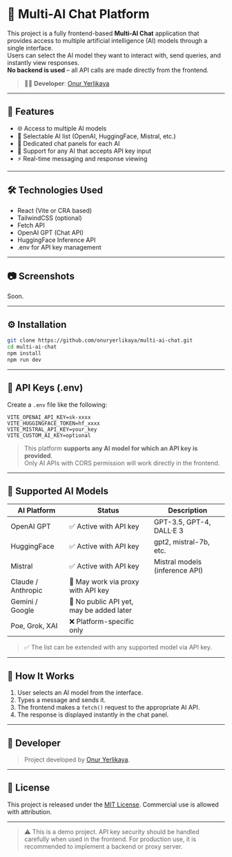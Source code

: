 # 🤖 Multi-AI Chat Platform 

This project is a fully frontend-based **Multi-AI Chat** application that provides access to multiple artificial intelligence (AI) models through a single interface.  
Users can select the AI model they want to interact with, send queries, and instantly view responses.  
**No backend is used** – all API calls are made directly from the frontend.

> 👨‍💻 **Developer**: [Onur Yerlikaya](https://github.com/onuryerlikaya)

---

## 🚀 Features

- 🌐 Access to multiple AI models
- 🤖 Selectable AI list (OpenAI, HuggingFace, Mistral, etc.)
- 💬 Dedicated chat panels for each AI
- 🔐 Support for any AI that accepts API key input
- ⚡ Real-time messaging and response viewing

---

## 🛠️ Technologies Used

- React (Vite or CRA based)
- TailwindCSS (optional)
- Fetch API
- OpenAI GPT (Chat API)
- HuggingFace Inference API
- .env for API key management

---

## 📷 Screenshots

Soon.

---

## ⚙️ Installation

```bash
git clone https://github.com/onuryerlikaya/multi-ai-chat.git
cd multi-ai-chat
npm install
npm run dev
```

---

## 🔑 API Keys (.env)

Create a `.env` file like the following:

```
VITE_OPENAI_API_KEY=sk-xxxx
VITE_HUGGINGFACE_TOKEN=hf_xxxx
VITE_MISTRAL_API_KEY=your_key
VITE_CUSTOM_AI_KEY=optional
```

> This platform **supports any AI model for which an API key is provided**.  
Only AI APIs with CORS permission will work directly in the frontend.

---

## 🤖 Supported AI Models

| AI Platform        | Status     | Description                                   |
|--------------------|------------|-----------------------------------------------|
| OpenAI GPT         | ✅ Active with API key | GPT-3.5, GPT-4, DALL·E 3                 |
| HuggingFace        | ✅ Active with API key | gpt2, mistral-7b, etc.                   |
| Mistral            | ✅ Active with API key | Mistral models (inference API)          |
| Claude / Anthropic | 🔐 May work via proxy with API key |
| Gemini / Google    | 🔐 No public API yet, may be added later |
| Poe, Grok, XAI     | ❌ Platform-specific only               |

> ✅ The list can be extended with any supported model via API key.

---

## 🧠 How It Works

1. User selects an AI model from the interface.
2. Types a message and sends it.
3. The frontend makes a `fetch()` request to the appropriate AI API.
4. The response is displayed instantly in the chat panel.

---

## 👤 Developer

> Project developed by [Onur Yerlikaya](https://github.com/onuryerlikaya).

---

## 📜 License

This project is released under the [MIT License](./LICENSE). Commercial use is allowed with attribution.

---

> ⚠️ This is a demo project. API key security should be handled carefully when used in the frontend. For production use, it is recommended to implement a backend or proxy server.
